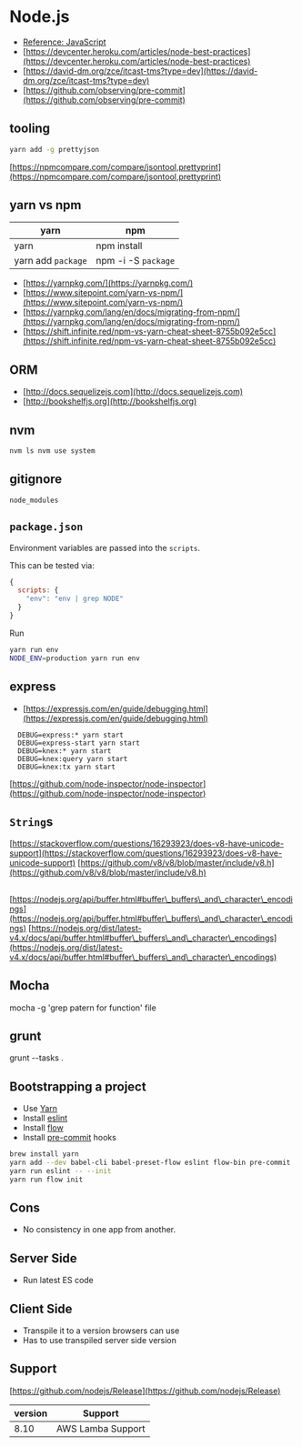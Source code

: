 # Node.js

* [Reference: JavaScript](https://app.gitbook.com/js/)
* [https://devcenter.heroku.com/articles/node-best-practices](https://devcenter.heroku.com/articles/node-best-practices)
* [https://david-dm.org/zce/itcast-tms?type=dev](https://david-dm.org/zce/itcast-tms?type=dev)
* [https://github.com/observing/pre-commit](https://github.com/observing/pre-commit)

## tooling

```bash
yarn add -g prettyjson
```

[https://npmcompare.com/compare/jsontool,prettyprint](https://npmcompare.com/compare/jsontool,prettyprint)

## yarn vs npm

| yarn               | npm                 |
| ------------------ | ------------------- |
| yarn               | npm install         |
| yarn add `package` | npm -i -S `package` |

* [https://yarnpkg.com/](https://yarnpkg.com/)
* [https://www.sitepoint.com/yarn-vs-npm/](https://www.sitepoint.com/yarn-vs-npm/)
* [https://yarnpkg.com/lang/en/docs/migrating-from-npm/](https://yarnpkg.com/lang/en/docs/migrating-from-npm/)
* [https://shift.infinite.red/npm-vs-yarn-cheat-sheet-8755b092e5cc](https://shift.infinite.red/npm-vs-yarn-cheat-sheet-8755b092e5cc)

## ORM

* [http://docs.sequelizejs.com](http://docs.sequelizejs.com)
* [http://bookshelfjs.org](http://bookshelfjs.org)

## nvm

```bash
nvm ls nvm use system
```

## gitignore

```
node_modules
```

## `package.json`

Environment variables are passed into the `scripts`.

This can be tested via:

```javascript
{
  scripts: {
    "env": "env | grep NODE"
  }
}
```

Run

```bash
yarn run env
NODE_ENV=production yarn run env
```

## express

* [https://expressjs.com/en/guide/debugging.html](https://expressjs.com/en/guide/debugging.html)

```
  DEBUG=express:* yarn start
  DEBUG=express-start yarn start
  DEBUG=knex:* yarn start
  DEBUG=knex:query yarn start
  DEBUG=knex:tx yarn start
```

[https://github.com/node-inspector/node-inspector](https://github.com/node-inspector/node-inspector)

## `String`s

[https://stackoverflow.com/questions/16293923/does-v8-have-unicode-support](https://stackoverflow.com/questions/16293923/does-v8-have-unicode-support) [https://github.com/v8/v8/blob/master/include/v8.h](https://github.com/v8/v8/blob/master/include/v8.h)

##

[https://nodejs.org/api/buffer.html#buffer\_buffers\_and\_character\_encodings](https://nodejs.org/api/buffer.html#buffer\_buffers\_and\_character\_encodings) [https://nodejs.org/dist/latest-v4.x/docs/api/buffer.html#buffer\_buffers\_and\_character\_encodings](https://nodejs.org/dist/latest-v4.x/docs/api/buffer.html#buffer\_buffers\_and\_character\_encodings)

## Mocha

mocha -g 'grep patern for function' file

## grunt

grunt --tasks .

## Bootstrapping a project

* Use [Yarn](https://yarnpkg.com/en/docs/install)
* Install [eslint](http://eslint.org/docs/user-guide/getting-started)
* Install [flow](https://flow.org/en/docs/install/)
* Install [pre-commit](https://www.npmjs.com/package/pre-commit) hooks

```bash
brew install yarn
yarn add --dev babel-cli babel-preset-flow eslint flow-bin pre-commit
yarn run eslint -- --init
yarn run flow init
```

## Cons

* No consistency in one app from another.

## Server Side

* Run latest ES code

## Client Side

* Transpile it to a version browsers can use
* Has to use transpiled server side version

## Support

[https://github.com/nodejs/Release](https://github.com/nodejs/Release)

| version | Support           |
| ------- | ----------------- |
| 8.10    | AWS Lamba Support |
